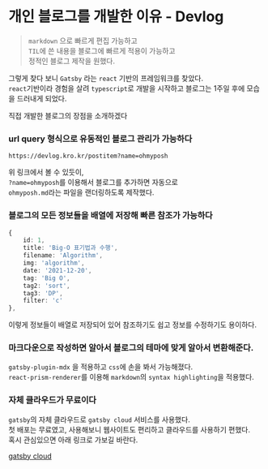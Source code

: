 # 개인 블로그를 개발한 이유 - Devlog

> `markdown` 으로 빠르게 편집 가능하고  
> `TIL`에 쓴 내용을 블로그에 빠르게 적용이 가능하고  
> 정적인 블로그 제작을 원했다.

그렇게 찾다 보니 `Gatsby` 라는 `react` 기반의 프레임워크를 찾았다.  
`react`기반이라 경험을 살려 `typescript`로 개발을 시작하고 블로그는 1주일 후에 모습을 드러내게 되었다.  

직접 개발한 블로그의 장점을 소개하겠다

### url query 형식으로 유동적인 블로그 관리가 가능하다

```text
https://devlog.kro.kr/postitem?name=ohmyposh
```

위 링크에서 볼 수 있듯이,  
`?name=ohmyposh`를 이용해서 블로그를 추가하면 자동으로    
`ohmyposh.md`라는 파일을 랜더링하도록 제작했다.

### 블로그의 모든 정보들을 배열에 저장해 빠른 참조가 가능하다

```ts
{
    id: 1,
    title: 'Big-O 표기법과 수행',
    filename: 'Algorithm',
    img: 'algorithm',
    date: '2021-12-20',
    tag: 'Big O',
    tag2: 'sort',
    tag3: 'DP',
    filter: 'c'
},
```
이렇게 정보들이 배열로 저장되어 있어 참조하기도 쉽고 정보를 수정하기도 용이하다.

### 마크다운으로 작성하면 알아서 블로그의 테마에 맞게 알아서 변환해준다.

`gatsby-plugin-mdx` 을 적용하고 `css`에 손을 봐서 가능해졌다.  
`react-prism-renderer`를 이용해 `markdown`의 `syntax highlighting`을 적용했다.

### 자체 클라우드가 무료이다

`gatsby`의 자체 클라우드로 `gatsby cloud` 서비스를 사용했다.  
첫 배포는 무료였고, 사용해보니 웹사이트도 편리하고 클라우드를 사용하기 편했다.   
혹시 관심있으면 아래 링크로 가보길 바란다.

[gatsby cloud](https://www.gatsbyjs.com/products/cloud/)